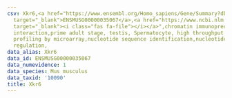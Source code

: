 ```yaml
---
csv: Xkr6,<a href="https://www.ensembl.org/Homo_sapiens/Gene/Summary?db=core;g=ENSMUSG00000035067"
  target="_blank">ENSMUSG00000035067</a>,<a href="https://www.ncbi.nlm.nih.gov/pubmed/23834426"
  target="_blank"><i class="fas fa-file"></i></a>",chromatin immunoprecipitation assay,direct
  interaction,prime adult stage, testis, Spermatocyte, high throughput transcription
  profiling by microarray,nucleotide sequence identification,nucleotide sequence identification,transcriptional
  regulation,
data_alias: Xkr6
data_id: ENSMUSG00000035067
data_numevidence: 1
data_species: Mus musculus
data_taxid: '10090'
title: Xkr6
---
```

